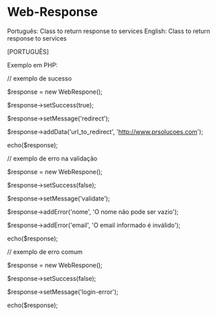 Web-Response
============

Português: Class to return response to services
English: Class to return response to services

[PORTUGUÊS]

Exemplo em PHP:

// exemplo de sucesso

$response = new WebRespone();

$response->setSuccess(true);

$response->setMessage('redirect');

$response->addData('url_to_redirect', 'http://www.prsolucoes.com');

echo($response);

// exemplo de erro na validação

$response = new WebRespone();

$response->setSuccess(false);

$response->setMessage('validate');

$response->addError('nome', 'O nome não pode ser vazio');

$response->addError('email', 'O email informado é inválido');

echo($response);



// exemplo de erro comum

$response = new WebRespone();

$response->setSuccess(false);

$response->setMessage('login-error');

echo($response);


